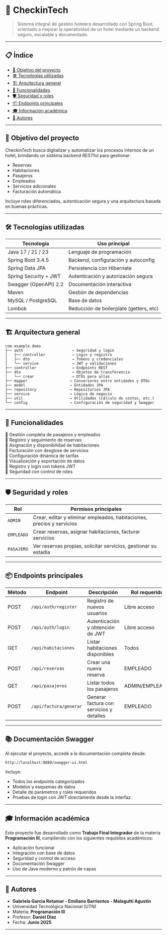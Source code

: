 # 🏨 CheckinTech

> Sistema integral de gestión hotelera desarrollado con Spring Boot, orientado a mejorar la operatividad de un hotel mediante un backend seguro, escalable y documentado.

---

## 📋 Índice

- [🎯 Objetivo del proyecto](#-objetivo-del-proyecto)
- [🛠️ Tecnologías utilizadas](#-tecnologías-utilizadas)
- [🏗️ Arquitectura general](#-arquitectura-general)
- [🧩 Funcionalidades](#-funcionalidades)
- [🛡️ Seguridad y roles](#-seguridad-y-roles)
- [📦 Endpoints principales](#-endpoints-principales)
- [🎓 Información académica](#-información-académica)
- [👥 Autores](#-autores)

---

## 🎯 Objetivo del proyecto

CheckinTech busca digitalizar y automatizar los procesos internos de un hotel, brindando un sistema backend RESTful para gestionar:

- Reservas
- Habitaciones
- Pasajeros
- Empleados
- Servicios adicionales
- Facturación automática

Incluye roles diferenciados, autenticación segura y una arquitectura basada en buenas prácticas.

---

## 🛠️ Tecnologías utilizadas

| Tecnología            | Uso principal                          |
|------------------------|----------------------------------------|
| Java 17 / 21 / 23      | Lenguaje de programación               |
| Spring Boot 3.4.5      | Backend, configuración y autoconfig    |
| Spring Data JPA        | Persistencia con Hibernate             |
| Spring Security + JWT  | Autenticación y autorización segura   |
| Swagger (OpenAPI) 2.2  | Documentación interactiva              |
| Maven                  | Gestión de dependencias                |
| MySQL / PostgreSQL     | Base de datos                          |
| Lombok                 | Reducción de boilerplate (getters, etc)|


---

## 🏗️ Arquitectura general

```
com.example.demo
├── auth                      → Seguridad y login
│   ├── controller            → Login y registro
│   ├── dto                   → Tokens y credenciales
│   └── service               → JWT y validaciones
├── controller                → Endpoints REST
├── dto                       → Objetos de transferencia
│   └── crear                 → DTOs para altas
├── mapper                   → Conversores entre entidades y DTOs
├── model                    → Entidades JPA
├── repository               → Repositorios JPA
├── service                  → Lógica de negocio
├── util                     → Utilidades (cálculo de costos, etc.)
└── config                   → Configuración de seguridad y Swagger
```

---

## 🧩 Funcionalidades

🔹 Gestión completa de pasajeros y empleados  
🔹 Registro y seguimiento de reservas  
🔹 Asignación y disponibilidad de habitaciones  
🔹 Facturación con desglose de servicios  
🔹 Configuración dinámica de tarifas  
🔹 Visualización y exportación de datos  
🔹 Registro y login con tokens JWT  
🔹 Seguridad con control de roles  

---


## 🛡️ Seguridad y roles

| Rol         | Permisos principales                                                                 |
|--------------|---------------------------------------------------------------------------------------|
| `ADMIN`      | Crear, editar y eliminar empleados, habitaciones, precios y servicios                |
| `EMPLEADO`   | Crear reservas, asignar habitaciones, facturar servicios                             |
| `PASAJERO`   | Ver reservas propias, solicitar servicios, gestionar su estadía                      |

---

## 📦 Endpoints principales

| Método | Endpoint                      | Descripción                                     | Rol requerido  |
|--------|-------------------------------|------------------------------------------------|----------------|
| POST   | `/api/auth/register`          | Registro de nuevos usuarios                    | Libre acceso   |
| POST   | `/api/auth/login`             | Autenticación y obtención de JWT               | Libre acceso   |
| GET    | `/api/habitaciones`           | Listar habitaciones disponibles                | Todos          |
| POST   | `/api/reservas`               | Crear una nueva reserva                        | EMPLEADO       |
| GET    | `/api/pasajeros`              | Listar todos los pasajeros                     | ADMIN/EMPLEADO |
| POST   | `/api/factura/generar`        | Generar factura con servicios y detalles       | EMPLEADO       |

---

## 📚 Documentación Swagger

Al ejecutar el proyecto, accedé a la documentación completa desde:

```
http://localhost:8080/swagger-ui.html
```

Incluye:
- Todos los endpoints categorizados
- Modelos y esquemas de datos
- Detalle de parámetros y roles requeridos
- Pruebas de login con JWT directamente desde la interfaz


---


## 🎓 Información académica

Este proyecto fue desarrollado como **Trabajo Final Integrador** de la materia **Programación III**, cumpliendo con los siguientes requisitos académicos:

- Aplicación funcional
- Integración con base de datos
- Seguridad y control de acceso
- Documentación Swagger
- Uso de Java moderno y patrón de capas

---

## 👥 Autores

- **Gabriela Garcia Retamar - Emiliano Barrientos - Malagutti Agustin**
- Universidad Tecnológica Nacional (UTN)
- Materia: **Programación III**
- Profesor: **Daniel Diaz**
- Fecha: **Junio 2025**

---
